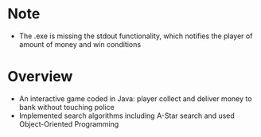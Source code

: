 # Note
- The .exe is missing the stdout functionality, which notifies the player of amount of money and win conditions

# Overview
- An interactive game coded in Java: player collect and deliver money to bank without touching police
- Implemented search algorithms including A-Star search and used Object-Oriented Programming
